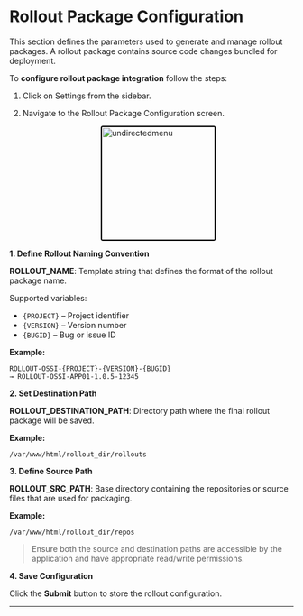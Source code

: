 # Rollout Package Configuration

This section defines the parameters used to generate and manage rollout packages. A rollout package contains source code changes bundled for deployment.

To **configure rollout package integration** follow the steps:
 
1. Click on Settings from the sidebar.
2. Navigate to the Rollout Package Configuration screen.

    <div style="text-align: left;">
      <img src="./assets/rollout.png"
       alt="undirectedmenu"
       style="height: 200px; margin: auto; display: block; cursor: zoom-in;
              border: 2px solid #000000; border-radius: 4px;"
       onclick="this.style.height='400px'; this.style.cursor='zoom-out';"
       ondblclick="this.style.height='200px'; this.style.cursor='zoom-in';">
      </div>


**1. Define Rollout Naming Convention**

**ROLLOUT_NAME**: Template string that defines the format of the rollout package name.

Supported variables:
- `{PROJECT}` – Project identifier
- `{VERSION}` – Version number
- `{BUGID}` – Bug or issue ID

**Example:**

```
ROLLOUT-OSSI-{PROJECT}-{VERSION}-{BUGID} 
→ ROLLOUT-OSSI-APP01-1.0.5-12345
```

**2. Set Destination Path**

**ROLLOUT_DESTINATION_PATH**: Directory path where the final rollout package will be saved.

**Example:**

```
/var/www/html/rollout_dir/rollouts
```

**3. Define Source Path**

**ROLLOUT_SRC_PATH**: Base directory containing the repositories or source files that are used for packaging.

**Example:**

```
/var/www/html/rollout_dir/repos
```

> Ensure both the source and destination paths are accessible by the application and have appropriate read/write permissions.

**4. Save Configuration**

Click the **Submit** button to store the rollout configuration.

---
<br>